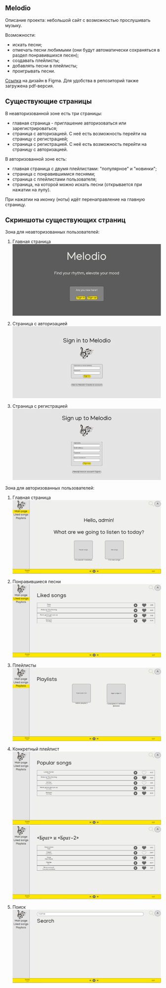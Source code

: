 ## Melodio

Описание проекта: небольшой сайт с возможностью прослушивать музыку.

Возможности:
- искать песни;
- отмечать песни любимыми (они будут автоматически сохраняться в раздел понравившихся песен);
- создавать плейлисты;
- добавлять песни в плейлисты;
- проигрывать песни.

[Ссылка](https://www.figma.com/file/dYheeY8PLOmtlAw7mMsvi3/Melodio?type=design&node-id=0%3A1&mode=design&t=oOoKsmzECpzFe7O4-1) на дизайн в Figma. Для удобства в репозиторий также загружена pdf-версия.

## Существующие страницы

В неавторизованной зоне есть три страницы:
  - главная страница - приглашение авторизоваться или зарегистрироваться;
  - страница с авторизацией. С неё есть возможность перейти на страницу с регистрацией;
  - страница с регистрацией. С неё есть возможность перейти на страницу с авторизацией.

В авторизованной зоне есть:
  - главная страница с двумя плейлистами: "популярное" и "новинки";
  - страница с понравившимися песнями;
  - страница с плейлистами пользователя;
  - страница, на которой можно искать песни (открывается при нажатии на лупу).

При нажатии на иконку (ноты) идёт перенаправление на главную страницу.

## Скриншоты существующих страниц

Зона для неавторизованных пользователей:
1. Главная страница
![Главная страница](https://github.com/x-ENIAC/Melodio/blob/master/screenshotes/main_for_not_authorised.png)

2. Страница с авторизацией
![Страница с авторизацией](https://github.com/x-ENIAC/Melodio/blob/master/screenshotes/sign_in.png)

3. Страница с регистрацией
![Страница с регистрацией](https://github.com/x-ENIAC/Melodio/blob/master/screenshotes/sign_up.png)


Зона для авторизованных пользователей:
1. Главная страница
![Главная страница](https://github.com/x-ENIAC/Melodio/blob/master/screenshotes/main_for_authorised.png)

2. Понравившиеся песни
![Понравившиеся песни](https://github.com/x-ENIAC/Melodio/blob/master/screenshotes/liked_songs.png)

4. Плейлисты
![Плейлисты](https://github.com/x-ENIAC/Melodio/blob/master/screenshotes/playlists.png)

5. Конкретный плейлист
![Плейлист "Популярное"](https://github.com/x-ENIAC/Melodio/blob/master/screenshotes/popular_songs.png)
![Один из пользовательских плейлистов](https://github.com/x-ENIAC/Melodio/blob/master/screenshotes/one_user_playlist.png)

4. Поиск
![Поиск](https://github.com/x-ENIAC/Melodio/blob/master/screenshotes/search.png)